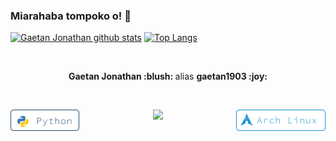 ### Miarahaba tompoko o! 👋


[![Gaetan Jonathan github stats](https://github-readme-stats.vercel.app/api?username=gaetan1903&show_icons=true&locale=en&title_color=008080&icon_color=008080&include_all_commits=true&count_private=true)](https://github.com/anuraghazra/github-readme-stats)
[![Top Langs](https://github-readme-stats.vercel.app/api/top-langs/?username=gaetan1903&hide=css,html&langs_count=10&layout=compact&locale=en&hide_border=true&title_color=008080)](https://github.com/anuraghazra/github-readme-stats)


<br/>

<p align=center> <strong> Gaetan Jonathan :blush: </strong> alias <strong> gaetan1903 :joy: </strong> <p>

<br/>


<a> <img align=left src="https://github.com/Mahalinoro/Mahalinoro/blob/master/assets/python.png"> </a>
<a> <img align=right src="https://github.com/Mahalinoro/Mahalinoro/blob/master/assets/archlinux.png"> </a>


<p align=center> <img width=100 src="https://github.com/odb/official-bash-logo/blob/master/assets/Logos/Identity/PNG/BASH_logo-transparent-bg-color.png"> </p>






